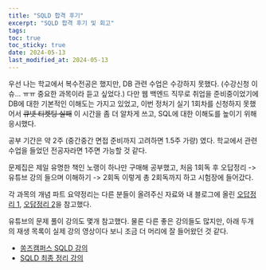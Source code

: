 ```yaml
---
title: "SQLD 합격 후기"
excerpt: "SQLD 합격 후기 및 회고"
tags: 
toc: true
toc_sticky: true
date: 2024-05-13
last_modified_at: 2024-05-13
---
```


우선 나는 학교에서 복수전공은 했지만, DB 관련 수업은 수강하지 못했다. (수강신청 이슈... ㅠㅠ 중요한 과목이라 듣고 싶었다.) 다만 웹 백엔드 직무로 취업을 준비중이었기에 DB에 대한 기본적인 이해도는 가지고 있었고, 이번 정처기 실기 1회차를 신청하지 못했어서 ~~큐넷 티켓팅 실패~~ 이 시간을 좀 더 알차게 쓰고, SQL에 대한 이해도를 높이기 위해 응시했다. 

공부 기간은 약 2주 (중간중간 면접 준비까지 고려하면 1.5주 가량) 였다. 학교에서 관련 수업을 들었던 전공자라면 1주면 가능할 것 같다.

문제집은 제일 유명한 책인 노랭이 하나만 구매해 공부했고, 
처음 1회독 후 오답정리 -> 유튜브 강의 들으며 이해하기 -> 2회독
이렇게 총 2회독까지 하고 시험장에 들어갔다. 

각 과목의 개념 파트 요약정리는 다른 분들이 올려주신 자료와 내 블로그에 올린 [오답정리 1](https://yelm-212.github.io/sqld/1/), [오답정리 2](https://yelm-212.github.io/sqld/2/)을 참고했다. 

유튜브의 문제 풀이 강의도 몇개 참고했다. 물론 다른 좋은 강의들도 많지만, 아래 두개의 재생 목록이 실제 강의 영상이다 보니 조금 더 머리에 잘 들어왔던 것 같다.

- [쏭즈캠퍼스  SQLD 강의](https://youtube.com/playlist?list=PLJyu27XFq6X0Sa2622T9pan9WEQaUFFKg&si=NbLnk8L4iOHvVRZL)
- [SQLD 최종 정리 강의 ](https://youtube.com/playlist?list=PLnljY8Msg8dBKhqYyq1gAS_cdsLh_vWtf&si=ZtFH06qZ7IPqfxXa)